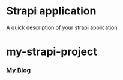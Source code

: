 # Strapi application

A quick description of your strapi application
# my-strapi-project

### [My Blog](https://dev.to/ivanadokic/strapi-quickstart-11gk)
